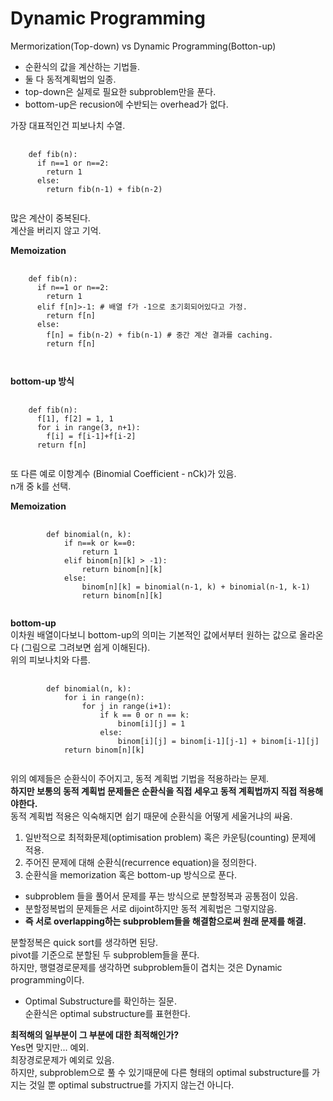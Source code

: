 
# Dynamic Programming
  
  Mermorization(Top-down) vs Dynamic Programming(Botton-up)         
* 순환식의 값을 계산하는 기법들.          
* 둘 다 동적계획법의 일종.        
* top-down은 실제로 필요한 subproblem만을 푼다.        
* bottom-up은 recusion에 수반되는 overhead가 없다.   
    
가장 대표적인건 피보나치 수열.

<pre>
  <code>
    def fib(n):
      if n==1 or n==2:
        return 1
      else:
        return fib(n-1) + fib(n-2)
  </code>
</pre>

많은 계산이 중복된다.    
계산을 버리지 않고 기억.    
    
**Memoization**
<pre>
  <code>
    def fib(n):
      if n==1 or n==2:
        return 1
      elif f[n]>-1: # 배열 f가 -1으로 초기회되어있다고 가정.
        return f[n]
      else:
        f[n] = fib(n-2) + fib(n-1) # 중간 계산 결과를 caching.
        return f[n]
      
  </code>
</pre>
     
     
**bottom-up 방식**
<pre>
  <code>
    def fib(n):
      f[1], f[2] = 1, 1
      for i in range(3, n+1):
        f[i] = f[i-1]+f[i-2]
      return f[n]
  </code>
</pre>
      
또 다른 예로 이항계수 (Binomial Coefficient - nCk)가 있음.        
n개 중 k를 선택.     

**Memoization**    
<pre>
    <code>
        def binomial(n, k):
            if n==k or k==0:
                return 1
            elif binom[n][k] > -1):
                return binom[n][k]
            else:
                binom[n][k] = binomial(n-1, k) + binomial(n-1, k-1)
                return binom[n][k]
    </code>
</pre>
        
**bottom-up**    
이차원 배열이다보니 bottom-up의 의미는 기본적인 값에서부터 원하는 값으로 올라온다 (그림으로 그려보면 쉽게 이해된다).      
위의 피보나치와 다름.        
<pre>
    <code>
        def binomial(n, k):
            for i in range(n):
                for j in range(i+1):
                    if k == 0 or n == k:
                        binom[i][j] = 1
                    else:
                        binom[i][j] = binom[i-1][j-1] + binom[i-1][j]
            return binom[n][k]
    </code>
</pre>        
위의 예제들은 순환식이 주어지고, 동적 계획법 기법을 적용하라는 문제.     
**하지만 보통의 동적 계획법 문제들은 순환식을 직접 세우고 동적 계획법까지 직접 적용해야한다.**      
동적 계획법 적용은 익숙해지면 쉽기 때문에 순환식을 어떻게 세울거냐의 싸움.      
        
1. 일반적으로 최적화문제(optimisation problem) 혹은 카운팅(counting) 문제에 적용.    
2. 주어진 문제에 대해 순환식(recurrence equation)을 정의한다.    
3. 순환식을 memorization 혹은 bottom-up 방식으로 푼다.    
    
* subproblem 들을 풀어서 문제를 푸는 방식으로 분할정복과 공통점이 있음.    
* 분할정복법의 문제들은 서로 dijoint하지만 동적 계획법은 그렇지않음.    
* **즉 서로 overlapping하는 subproblem들을 해결함으로써 원래 문제를 해결.**  
    
분할정복은 quick sort를 생각하면 된당.    
pivot를 기준으로 분할된 두 subproblem들을 푼다.    
하지만, 행렬경로문제를 생각하면 subproblem들이 겹치는 것은 Dynamic programming이다.    

* Optimal Substructure를 확인하는 질문.    
순환식은 optimal substructure를 표현한다.    
    
**최적해의 일부분이 그 부분에 대한 최적해인가?**    
Yes면 맞지만... 예외.   
최장경로문제가 예외로 있음.   
하지만, subproblem으로 풀 수 있기때문에 다른 형태의 optimal substructure를 가지는 것일 뿐 optimal substructrue를 가지지 않는건 아니다.    





